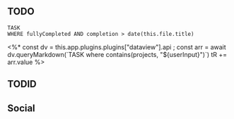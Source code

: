 ## TODO
```dataview
TASK 
WHERE fullyCompleted AND completion > date(this.file.title)
```

<%*
const dv = this.app.plugins.plugins["dataview"].api ;
const arr = await dv.queryMarkdown(\`TASK where contains(projects, "${userInput}")\`)
tR += arr.value
%>
## TODID

## Social
